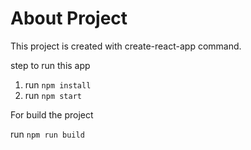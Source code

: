 # About Project

This project is created with create-react-app command.

step to run this app

1. run `npm install`
2. run `npm start`

For build the project

run `npm run build`
